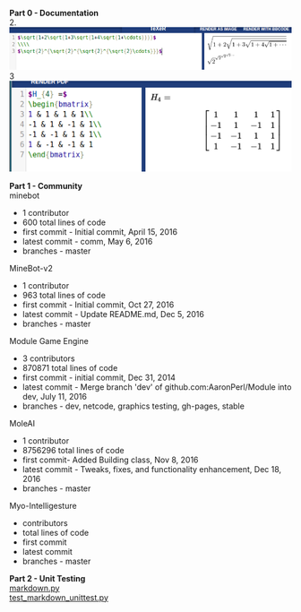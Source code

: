**Part 0 - Documentation**<br>
2.<br>
![latex equations](screenshot-area-2017-02-15-222715.png)<br>
3<br>
![latex matrix](screenshot-area-2017-02-15-224442.png)

**Part 1 - Community**<br>
minebot
* 1 contributor
* 600 total lines of code
* first commit - Initial commit, April 15, 2016
* latest commit - comm, May 6, 2016
* branches - master

MineBot-v2
* 1 contributor
* 963 total lines of code
* first commit - Initial commit, Oct 27, 2016
* latest commit - Update README.md, Dec 5, 2016
* branches - master

Module Game Engine
* 3 contributors
* 870871 total lines of code
* first commit - initial commit, Dec 31, 2014
* latest commit - Merge branch 'dev' of github.com:AaronPerl/Module into dev, July 11, 2016
* branches - dev, netcode, graphics testing, gh-pages, stable

MoleAI
* 1 contributor
* 8756296 total lines of code
* first commit- Added Building class, Nov 8, 2016
* latest commit - Tweaks, fixes, and functionality enhancement, Dec 18, 2016
* branches - master

Myo-Intelligesture
* contributors
* total lines of code
* first commit
* latest commit
* branches - master

**Part 2 - Unit Testing**<br>
[markdown.py](https://github.com/shanalily/markdown.py/blob/master/markdown.py)<br>
[test_markdown_unittest.py](https://github.com/shanalily/markdown.py/blob/master/test_markdown_unittest.py)
